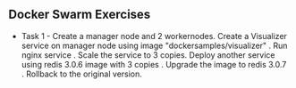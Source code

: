 ## Docker Swarm Exercises
- Task 1 - Create a manager node and 2 workernodes. Create a Visualizer service on manager node using image "dockersamples/visualizer" . Run nginx service . Scale the service to 3 copies. Deploy another service using 
redis 3.0.6 image with 3 copies . Upgrade the image to redis 3.0.7 . Rollback to the original version.
